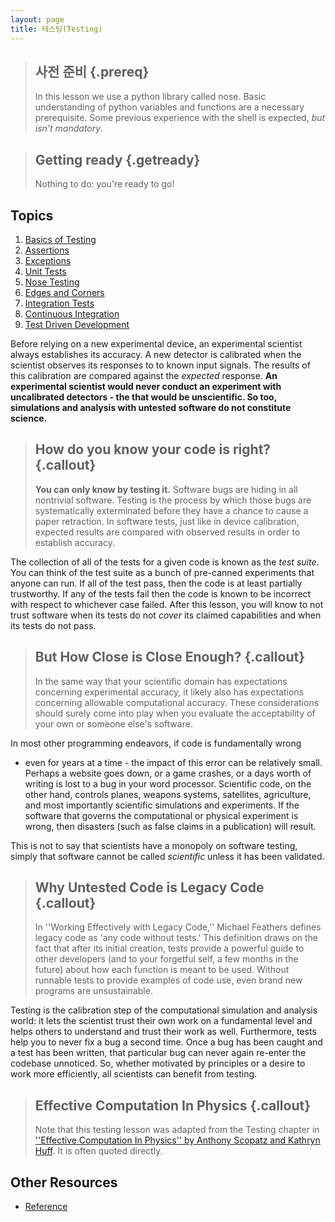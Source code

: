 ```yaml
---
layout: page
title: 테스팅(Testing)
---
```


> ## 사전 준비 {.prereq}
>
> In this lesson we use a python library called nose. 
> Basic understanding of python variables and functions are a necessary
> prerequisite.
> Some previous experience with the shell is expected,
> *but isn't mandatory*.


> ## Getting ready {.getready}
>
> Nothing to do: you're ready to go!

## Topics

1.  [Basics of Testing](01-basics.html)
2.  [Assertions](02-assertions.html)
3.  [Exceptions](03-exceptions.html)
4.  [Unit Tests](04-units.html)
5.  [Nose Testing](05-nose.html)
6.  [Edges and Corners](06-edges.html)
7.  [Integration Tests](07-integration.html)
8.  [Continuous Integration](08-ci.html)
9.  [Test Driven Development](09-tdd.html)


Before relying on a new experimental device, an experimental scientist always
establishes its accuracy. A new detector is calibrated when the scientist
observes its responses to to known input signals. The results of this
calibration are compared against the _expected_ response. **An experimental
scientist would never conduct an experiment with uncalibrated detectors - the
that would be unscientific. So too, simulations and analysis with untested
software do not constitute science.**

> ## How do you know your code is right? {.callout}
>
> **You can only know by testing it.** Software bugs are hiding in all 
> nontrivial software. Testing is the process by which those bugs are 
> systematically exterminated before they have a chance to cause a paper 
> retraction. In software tests, just like in device calibration, expected 
> results are compared with observed results in order to establish accuracy. 

The collection of all of the tests for a given code is known as the _test
suite_. You can think of the test suite as a bunch of pre-canned experiments
that anyone can run. If all of the test pass, then the code is at least
partially trustworthy. If any of the tests fail then the code is known to be
incorrect with respect to whichever case failed.  After this lesson, you will 
know to not trust software when its tests do not _cover_ its claimed 
capabilities and when its tests do not pass.

> ## But How Close is Close Enough? {.callout}
> In the same way that your scientific domain has expectations concerning 
> experimental accuracy, it likely also has expectations concerning allowable 
> computational accuracy. These considerations should surely come into play 
> when you evaluate the acceptability of your own or someone else's software.

In most other programming endeavors, if code is fundamentally wrong
- even for years at a time - the impact of this error can be relatively small.
Perhaps a website goes down, or a game crashes, or a days worth of writing is
lost to a bug in your word processor. Scientific code, on the other hand,
controls planes, weapons systems, satellites, agriculture, and most importantly
scientific simulations and experiments. If the software that governs the
computational or physical experiment is wrong, then disasters (such as false
claims in a publication) will result.

This is not to say that scientists have a monopoly on software testing, simply
that software cannot be called _scientific_ unless it has been validated.

> ## Why Untested Code is Legacy Code {.callout}
>
> In ''Working Effectively with Legacy Code,'' Michael Feathers defines legacy 
> code as 'any code without tests.' This definition draws on the fact that 
> after its initial creation, tests provide a powerful guide to other 
> developers (and to your forgetful self, a few months in the future) about how 
> each function is meant to be used. Without runnable tests to provide examples 
> of code use, even brand new programs are unsustainable.

Testing is the calibration step of the computational simulation and analysis
world: it lets the scientist trust their own work on a fundamental level and
helps others to understand and trust their work as well. 
Furthermore, tests help you to never fix a bug a second time. Once a bug has
been caught and a test has been written, that particular bug can never again
re-enter the codebase unnoticed. So, whether motivated by principles or a 
desire to work more efficiently, all scientists can benefit from testing.

> ## Effective Computation In Physics {.callout}
> Note that this testing lesson was adapted from the Testing chapter in 
> [''Effective Computation In Physics'' by Anthony Scopatz and Kathryn Huff](http://physics.codes). 
> It is often quoted directly.


## Other Resources

*   [Reference](reference.html)
